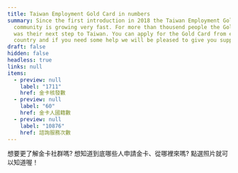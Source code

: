 ```yaml
---
title: Taiwan Employment Gold Card in numbers
summary: Since the first introduction in 2018 the Taiwan Employment Gold Card
  community is growing very fast. For more than thousend people the Gold Card
  was their next step to Taiwan. You can apply for the Gold Card from every
  country and if you need some help we will be pleased to give you support.
draft: false
hidden: false
headless: true
links: null
items:
  - preview: null
    label: "1711"
    href: 金卡核發數
  - preview: null
    label: "60"
    href: 金卡人國籍數
  - preview: null
    label: "10876"
    href: 諮詢服務次數
---
```

想要更了解金卡社群嗎? 想知道到底哪些人申請金卡、從哪裡來嗎? 點選照片就可以知道喔！